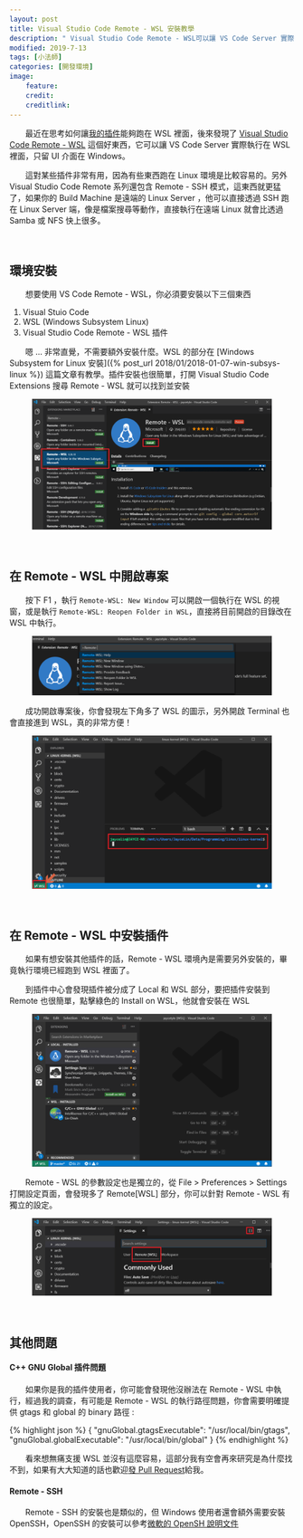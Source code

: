 ```yaml
---
layout: post
title: Visual Studio Code Remote - WSL 安裝教學
description: " Visual Studio Code Remote - WSL可以讓 VS Code Server 實際執行在 WSL 裡面，只留 UI 介面在 Windows。這對某些插件非常有用，因為有些東西跑在 Linux 環境是比較容易的。另外 Visual Studio Code Remote 系列還包含 Remote - SSH 模式，這東西就更猛了，如果你的 Build Machine 是遠端的 Linux Server ，他可以直接透過 SSH 跑在 Linux Server 端，像是檔案搜尋等動作，直接執行在遠端 Linux 就會比透過 Samba 或 NFS 快上很多。"
modified: 2019-7-13
tags: [小法師]
categories: [開發環境]
image:
    feature: 
    credit: 
    creditlink: 
---
```


　　最近在思考如何讓[我的插件](https://marketplace.visualstudio.com/items?itemName=jaycetyle.vscode-gnu-global)能夠跑在 WSL 裡面，後來發現了 [Visual Studio Code Remote - WSL](https://marketplace.visualstudio.com/items?itemName=ms-vscode-remote.remote-wsl) 這個好東西，它可以讓 VS Code Server 實際執行在 WSL 裡面，只留 UI 介面在 Windows。

　　這對某些插件非常有用，因為有些東西跑在 Linux 環境是比較容易的。另外 Visual Studio Code Remote 系列還包含 Remote - SSH 模式，這東西就更猛了，如果你的 Build Machine 是遠端的 Linux Server ，他可以直接透過 SSH 跑在 Linux Server 端，像是檔案搜尋等動作，直接執行在遠端 Linux 就會比透過 Samba 或 NFS 快上很多。

<!--more-->　

## 環境安裝

　　想要使用 VS Code Remote - WSL，你必須要安裝以下三個東西

1. Visual Stuio Code
2. WSL (Windows Subsystem Linux)
3. Visual Studio Code Remote - WSL 插件

　　嗯 ... 非常直覺，不需要額外安裝什麼。WSL 的部分在 [Windows Subsystem for Linux 安裝]({% post_url 2018/01/2018-01-07-win-subsys-linux %}) 這篇文章有教學。插件安裝也很簡單，打開 Visual Studio Code Extensions 搜尋 Remote - WSL 就可以找到並安裝

<figure class="center">
<img src="/images/2019/07/vscode-remote-wsl-1.png" alt="">
</figure>

　

## 在 Remote - WSL 中開啟專案

　　按下 F1 ，執行 `Remote-WSL: New Window` 可以開啟一個執行在 WSL 的視窗，或是執行 `Remote-WSL: Reopen Folder in WSL`，直接將目前開啟的目錄改在 WSL 中執行。

<figure class="center">
<img src="/images/2019/07/vscode-remote-wsl-2.png" alt="">
</figure>

　　成功開啟專案後，你會發現左下角多了 WSL 的圖示，另外開啟 Terminal 也會直接進到 WSL，真的非常方便！

<figure class="center">
<img src="/images/2019/07/vscode-remote-wsl-3.png" alt="">
</figure>

　

## 在 Remote - WSL 中安裝插件

　　如果有想安裝其他插件的話，Remote - WSL 環境內是需要另外安裝的，畢竟執行環境已經跑到 WSL 裡面了。

　　到插件中心會發現插件被分成了 Local 和 WSL 部分，要把插件安裝到 Remote 也很簡單，點擊綠色的 Install on WSL，他就會安裝在 WSL

<figure class="center">
<img src="/images/2019/07/vscode-remote-wsl-4.png" alt="">
</figure>

　　Remote - WSL 的參數設定也是獨立的，從 File > Preferences > Settings 打開設定頁面，會發現多了 Remote[WSL] 部分，你可以針對 Remote - WSL 有獨立的設定。

<figure class="center">
<img src="/images/2019/07/vscode-remote-wsl-5.png" alt="">
</figure>

　

## 其他問題

#### C++ GNU Global 插件問題

　　如果你是我的插件使用者，你可能會發現他沒辦法在 Remote - WSL 中執行，經過我的調查，有可能是 Remote - WSL 的執行路徑問題，你會需要明確提供 gtags 和 global 的 binary 路徑 :

{% highlight json %}
{
    "gnuGlobal.gtagsExecutable": "/usr/local/bin/gtags",
    "gnuGlobal.globalExecutable": "/usr/local/bin/global"
}
{% endhighlight %}

　　看來想無痛支援 WSL 並沒有這麼容易，這部分我有空會再來研究是為什麼找不到，如果有大大知道的話也歡迎[發 Pull Request](https://github.com/jaycetyle/vscode-gnu-global/pulls)給我。

#### Remote - SSH

　　Remote - SSH 的安裝也是類似的，但 Windows 使用者還會額外需要安裝 OpenSSH，OpenSSH 的安裝可以參考[微軟的 OpenSH 說明文件](https://docs.microsoft.com/zh-tw/windows-server/administration/openssh/openssh_install_firstuse)
